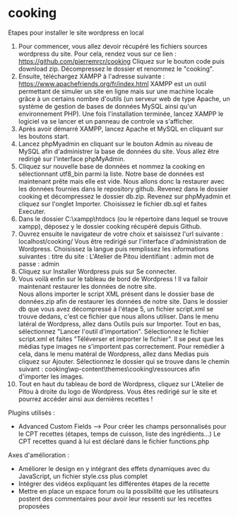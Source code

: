 # cooking
Etapes pour installer le site wordpress en local

1. Pour commencer, vous allez devoir récupéré les fichiers sources wordpress du site. Pour cela, rendez vous sur ce lien : https://github.com/pierremrcr/cooking 
Cliquez sur le
bouton code puis download zip. Décompressez le dossier et renommez le "cooking".
2. Ensuite, téléchargez XAMPP à l'adresse suivante : https://www.apachefriends.org/fr/index.html 
XAMPP est un outil permettant de simuler un site en ligne mais sur une machine locale grâce à un certains nombre d'outils (un serveur web de type Apache, un 
système de gestion de bases de données MySQL ainsi qu'un environnement PHP). Une fois l'installation terminée, lancez XAMPP le logiciel va se lancer et un panneau de controle va s'afficher. 
3. Après avoir démarré XAMPP, lancez Apache et MySQL en cliquant sur les boutons start.
4. Lancez phpMyadmin en cliquant sur le bouton Admin au niveau de MySQL afin d'administrer la base de données du site. Vous allez être redirigé sur l'interface phpMyAdmin.
5. Cliquez sur nouvelle base de données et nommez la cooking en sélectionnant utf8_bin parmi la liste. Notre base de données est maintenant prête mais elle est vide. 
Nous allons donc la restaurer avec les données fournies dans le repository github. Revenez dans le dossier cooking et décompressez le dossier db.zip. 
Revenez sur phpMyadmin et cliquez sur l'onglet Importer. Choisissez le fichier db.sql et faites Executer.  
6. Dans le dossier C:\xampp\htdocs (ou le répertoire dans lequel se trouve xampp), déposez y le dossier cooking récupéré depuis Github.
7. Ouvrez ensuite le navigateur de votre choix et saisissez l'url suivante : localhost/cooking/ 
Vous être redirigé sur l'interface d'administration de Wordpress. Choisissez la langue puis remplissez les informations suivantes : 
titre du site : L'Atelier de Pitou
identifiant : admin
mot de passe : admin 
8. Cliquez sur Installer Wordpress puis sur Se connecter.
9. Vous voilà enfin sur le tableau de bord de Wordpress ! Il va falloir maintenant restaurer les données de notre site.  
Nous allons importer le script XML présent dans le dossier base de données.zip afin de restaurer les données de notre site. 
Dans le dossier db que vous avez décompressé à l'étape 5, un fichier script.xml se trouve dedans, c'est ce fichier que nous allons utiliser. 
Dans le menu latéral de Wordpress, allez dans Outils puis sur Importer. Tout en bas, sélectionnez "Lancer l'outil d'importation". Sélectionnez le fichier script.xml et faites 
"Téléverser et importer le fichier". 
Il se peut que les médias type images ne s'importent pas correctement. Pour remédier à cela, dans le menu matéral de Wordpress, allez dans Medias puis cliquez sur Ajouter. Sélectionnez le dossier qui se trouve dans le chemin suivant : cooking\wp-content\themes\cooking\ressources afin d'importer les images.
10. Tout en haut du tableau de bord de Wordpress, cliquez sur L'Atelier de Pitou à droite du logo de Wordpress. Vous êtes redirigé sur le site et pourrez accéder ainsi aux dernières recettes ! 

Plugins utilisés :

- Advanced Custom Fields --> Pour créer les champs personnalisés pour le CPT recettes (étapes, temps de cuisson, liste des ingrédients...)
Le CPT recettes quand à lui est déclaré dans le fichier functions.php 

Axes d'amélioration :

- Améliorer le design en y intégrant des effets dynamiques avec du JavaScript, un fichier style.css plus complet
- Intégrer des vidéos expliquant les différentes étapes de la recette
- Mettre en place un espace forum ou la possibilité que les utilisateurs postent des commentaires pour avoir leur ressenti sur les recettes proposées 

 
